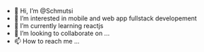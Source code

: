 - 👋 Hi, I’m @Schmutsi
- 👀 I’m interested in mobile and web app fullstack developement
- 🌱 I’m currently learning reactjs
- 💞️ I’m looking to collaborate on ...
- 📫 How to reach me ...

<!---
Schmutsi/Schmutsi is a ✨ special ✨ repository because its `README.md` (this file) appears on your GitHub profile.
You can click the Preview link to take a look at your changes.
--->
